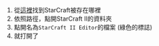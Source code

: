 1. 從[這裡](https://github.com/Yuu-Hsuan/become-agn/blob/main/SC/%E6%89%BEStarCraft%20II%20%E8%A2%AB%E5%AD%98%E5%9C%A8%E5%93%AA%E8%A3%A1.md)找到StarCraft被存在哪裡
2. 依照路徑，點開StarCraft II的資料夾
3. 點開名為`StarCraft II Editor`的檔案 (綠色的標誌)
4. 就打開了
